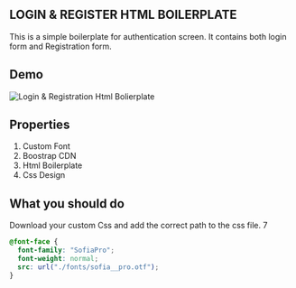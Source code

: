 ## LOGIN & REGISTER HTML BOILERPLATE

This is a simple boilerplate for authentication screen. It contains both login form and Registration form.

## Demo
![Login & Registration Html Bolierplate](https://i.imgur.com/m28kfUz.png)

## Properties
1. Custom Font 
2. Boostrap CDN
3. Html Boilerplate
4. Css Design

## What you should do
Download your custom Css and add the correct path to the css file. 7

```css
@font-face {
  font-family: "SofiaPro";
  font-weight: normal;
  src: url("./fonts/sofia__pro.otf");
}
```